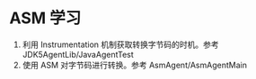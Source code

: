 # ASM 学习

1. 利用 Instrumentation 机制获取转换字节码的时机。参考 JDK5AgentLib/JavaAgentTest
2. 使用 ASM 对字节码进行转换。参考 AsmAgent/AsmAgentMain
